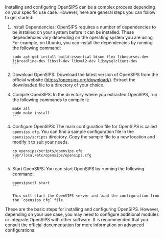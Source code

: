 Installing and configuring OpenSIPS can be a complex process depending on your specific use case. However, here are general steps you can follow to get started:

1. Install Dependencies: OpenSIPS requires a number of dependencies to be installed on your system before it can be installed. These dependencies vary depending on the operating system you are using. For example, on Ubuntu, you can install the dependencies by running the following command:

   ````
   sudo apt-get install build-essential bison flex libncurses-dev libreadline-dev libssl-dev libxml2-dev libmysqlclient-dev
   ```

2. Download OpenSIPS: Download the latest version of OpenSIPS from the official website (https://opensips.org/download/). Extract the downloaded file to a directory of your choice.

3. Compile OpenSIPS: In the directory where you extracted OpenSIPS, run the following commands to compile it:

   ````
   make all
   sudo make install
   ```

4. Configure OpenSIPS: The main configuration file for OpenSIPS is called `opensips.cfg`. You can find a sample configuration file in the `opensips/scripts` directory. Copy the sample file to a new location and modify it to suit your needs.

   ````
   cp opensips/scripts/opensips.cfg /usr/local/etc/opensips/opensips.cfg
   ```

5. Start OpenSIPS: You can start OpenSIPS by running the following command:

   ````
   opensipsctl start
   ```

   This will start the OpenSIPS server and load the configuration from the `opensips.cfg` file.

These are the basic steps for installing and configuring OpenSIPS. However, depending on your use case, you may need to configure additional modules or integrate OpenSIPS with other software. It is recommended that you consult the official documentation for more information on advanced configurations.
